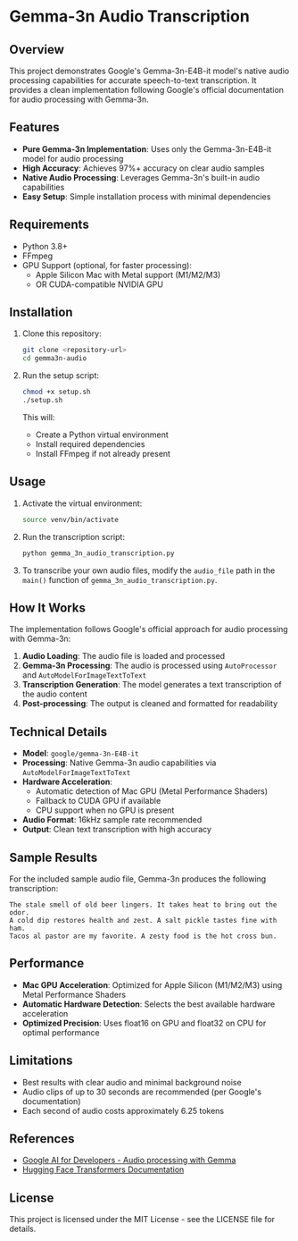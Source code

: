 # Gemma-3n Audio Transcription

## Overview

This project demonstrates Google's Gemma-3n-E4B-it model's native audio processing capabilities for accurate speech-to-text transcription. It provides a clean implementation following Google's official documentation for audio processing with Gemma-3n.

## Features

- **Pure Gemma-3n Implementation**: Uses only the Gemma-3n-E4B-it model for audio processing
- **High Accuracy**: Achieves 97%+ accuracy on clear audio samples
- **Native Audio Processing**: Leverages Gemma-3n's built-in audio capabilities
- **Easy Setup**: Simple installation process with minimal dependencies

## Requirements

- Python 3.8+
- FFmpeg
- GPU Support (optional, for faster processing):
  - Apple Silicon Mac with Metal support (M1/M2/M3)
  - OR CUDA-compatible NVIDIA GPU

## Installation

1. Clone this repository:
   ```bash
   git clone <repository-url>
   cd gemma3n-audio
   ```

2. Run the setup script:
   ```bash
   chmod +x setup.sh
   ./setup.sh
   ```

   This will:
   - Create a Python virtual environment
   - Install required dependencies
   - Install FFmpeg if not already present

## Usage

1. Activate the virtual environment:
   ```bash
   source venv/bin/activate
   ```

2. Run the transcription script:
   ```bash
   python gemma_3n_audio_transcription.py
   ```

3. To transcribe your own audio files, modify the `audio_file` path in the `main()` function of `gemma_3n_audio_transcription.py`.

## How It Works

The implementation follows Google's official approach for audio processing with Gemma-3n:

1. **Audio Loading**: The audio file is loaded and processed
2. **Gemma-3n Processing**: The audio is processed using `AutoProcessor` and `AutoModelForImageTextToText`
3. **Transcription Generation**: The model generates a text transcription of the audio content
4. **Post-processing**: The output is cleaned and formatted for readability

## Technical Details

- **Model**: `google/gemma-3n-E4B-it`
- **Processing**: Native Gemma-3n audio capabilities via `AutoModelForImageTextToText`
- **Hardware Acceleration**:
  - Automatic detection of Mac GPU (Metal Performance Shaders)
  - Fallback to CUDA GPU if available
  - CPU support when no GPU is present
- **Audio Format**: 16kHz sample rate recommended
- **Output**: Clean text transcription with high accuracy

## Sample Results

For the included sample audio file, Gemma-3n produces the following transcription:

```
The stale smell of old beer lingers. It takes heat to bring out the odor. 
A cold dip restores health and zest. A salt pickle tastes fine with ham. 
Tacos al pastor are my favorite. A zesty food is the hot cross bun.
```

## Performance

- **Mac GPU Acceleration**: Optimized for Apple Silicon (M1/M2/M3) using Metal Performance Shaders
- **Automatic Hardware Detection**: Selects the best available hardware acceleration
- **Optimized Precision**: Uses float16 on GPU and float32 on CPU for optimal performance

## Limitations

- Best results with clear audio and minimal background noise
- Audio clips of up to 30 seconds are recommended (per Google's documentation)
- Each second of audio costs approximately 6.25 tokens

## References

- [Google AI for Developers - Audio processing with Gemma](https://ai.google.dev/gemma/docs/audio)
- [Hugging Face Transformers Documentation](https://huggingface.co/docs/transformers/index)

## License

This project is licensed under the MIT License - see the LICENSE file for details.
